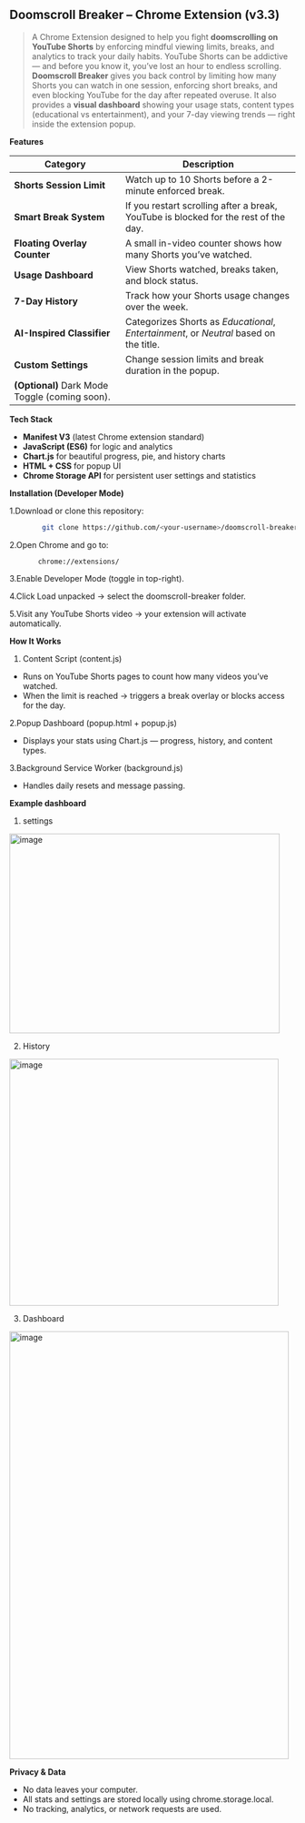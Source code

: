 ## Doomscroll Breaker – Chrome Extension (v3.3)

> A Chrome Extension designed to help you fight **doomscrolling on YouTube Shorts** by enforcing mindful viewing limits, breaks, and analytics to track your daily habits.
> YouTube Shorts can be addictive — and before you know it, you’ve lost an hour to endless scrolling.  
**Doomscroll Breaker** gives you back control by limiting how many Shorts you can watch in one session, enforcing short breaks, and even blocking YouTube for the day after repeated overuse.
> It also provides a **visual dashboard** showing your usage stats, content types (educational vs entertainment), and your 7-day viewing trends — right inside the extension popup.

 **Features**

| Category | Description |
|-----------|--------------|
| **Shorts Session Limit** | Watch up to 10 Shorts before a 2-minute enforced break. |
| **Smart Break System** | If you restart scrolling after a break, YouTube is blocked for the rest of the day. |
| **Floating Overlay Counter** | A small in-video counter shows how many Shorts you’ve watched. |
| **Usage Dashboard** | View Shorts watched, breaks taken, and block status. |
| **7-Day History** | Track how your Shorts usage changes over the week. |
| **AI-Inspired Classifier** | Categorizes Shorts as *Educational*, *Entertainment*, or *Neutral* based on the title. |
| **Custom Settings** | Change session limits and break duration in the popup. |
| **(Optional)** Dark Mode Toggle (coming soon). |

**Tech Stack**
- **Manifest V3** (latest Chrome extension standard)
- **JavaScript (ES6)** for logic and analytics
- **Chart.js** for beautiful progress, pie, and history charts
- **HTML + CSS** for popup UI
- **Chrome Storage API** for persistent user settings and statistics

  
**Installation (Developer Mode)**

1.Download or clone this repository:
   ```bash
           git clone https://github.com/<your-username>/doomscroll-breaker.git
   ```
2.Open Chrome and go to:
   
           chrome://extensions/

3.Enable Developer Mode (toggle in top-right).

4.Click Load unpacked → select the doomscroll-breaker folder.

5.Visit any YouTube Shorts video → your extension will activate automatically.

**How It Works**

1. Content Script (content.js)
- Runs on YouTube Shorts pages to count how many videos you’ve watched.
- When the limit is reached → triggers a break overlay or blocks access for the day.

2.Popup Dashboard (popup.html + popup.js)
- Displays your stats using Chart.js — progress, history, and content types.

3.Background Service Worker (background.js)
- Handles daily resets and message passing.

**Example dashboard**

1. settings 
<img width="476" height="351" alt="image" src="https://github.com/user-attachments/assets/eb6847e0-06c7-4ed4-a5fc-eff2574ba070" />

2. History 
<img width="474" height="434" alt="image" src="https://github.com/user-attachments/assets/9df1aab4-42fc-46e2-ac60-a471d05bae40" />

3. Dashboard
  <img width="492" height="752" alt="image" src="https://github.com/user-attachments/assets/130f6289-77bf-4600-a420-27bead877825" />


**Privacy & Data**
- No data leaves your computer.
- All stats and settings are stored locally using chrome.storage.local.
- No tracking, analytics, or network requests are used.
